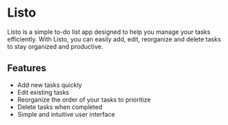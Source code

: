 # Listo

Listo is a simple to-do list app designed to help you manage your tasks efficiently. With Listo, you can easily add, edit, reorganize and delete tasks to stay organized and productive.

## Features

- Add new tasks quickly
- Edit existing tasks
- Reorganize the order of your tasks to prioritize
- Delete tasks when completed
- Simple and intuitive user interface
